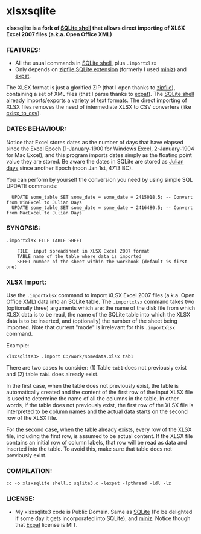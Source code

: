 # xlsxsqlite
**xlsxsqlite is a fork of [SQLite shell](https://www.sqlite.org/cli.html) that allows direct importing of XLSX Excel 2007 files (a.k.a. Open Office XML)**

### FEATURES:
* All the usual commands in [SQLite shell](https://www.sqlite.org/cli.html), plus `.importxlsx`
* Only depends on [zipfile SQLite extension](https://www.sqlite.org/zipfile.html) (formerly I used [miniz](https://code.google.com/p/miniz/)) and [expat](http://expat.sourceforge.net/).

The XLSX format is just a glorified ZIP (that I open thanks to [zipfile](https://www.sqlite.org/zipfile.html)), containing a set of XML files (that I parse thanks to [expat](http://expat.sourceforge.net/)). The [SQLite shell](https://www.sqlite.org/cli.html) already imports/exports a variety of text formats.
The direct importing of XLSX files removes the need of intermediate XLSX to CSV converters (like [cxlsx_to_csv](https://github.com/vpaesa/cxlsx_to_csv)).

### DATES BEHAVIOUR:
Notice that Excel stores dates as the number of days that have elapsed since the Excel Epoch (1-January-1900 for Windows Excel, 2-January-1904 for Mac Excel), and this program imports dates simply as the floating point value they are stored. Be aware the dates in SQLite are stored as [Julian days](https://en.wikipedia.org/wiki/Julian_date) since another Epoch (noon Jan 1st, 4713 BC).

You can perform by yourself the conversion you need by using simple SQL UPDATE commands: 
```
  UPDATE some_table SET some_date = some_date + 2415018.5; -- Convert from WinExcel to Julian Days
  UPDATE some_table SET some_date = some_date + 2416480.5; -- Convert from MacExcel to Julian Days
```

### SYNOPSIS:
```
.importxlsx FILE TABLE SHEET

    FILE  input spreadsheet in XLSX Excel 2007 format
    TABLE name of the table where data is imported
    SHEET number of the sheet within the workbook (default is first one)
```
### XLSX Import:

Use the `.importxlsx` command to import XLSX Excel 2007 files (a.k.a. Open Office XML) data into an SQLite table. The `.importxlsx` command takes two (optionally three) arguments which are: the name of the disk file from which XLSX data is to be read, the name of the SQLite table into which the XLSX data is to be inserted, and (optionally) the number of the sheet being imported.
Note that current "mode" is irrelevant for this `.importxlsx` command.

Example:
```
xlsxsqlite3> .import C:/work/somedata.xlsx tab1
```
There are two cases to consider: (1) Table `tab1` does not previously exist and (2) table `tab1` does already exist.

In the first case, when the table does not previously exist, the table is automatically created and the content of the first row of the input XLSX file is used to determine the name of all the columns in the table. In other words, if the table does not previously exist, the first row of the XLSX file is interpreted to be column names and the actual data starts on the second row of the XLSX file.

For the second case, when the table already exists, every row of the XLSX file, including the first row, is assumed to be actual content. If the XLSX file contains an initial row of column labels, that row will be read as data and inserted into the table. To avoid this, make sure that table does not previously exist.

### COMPILATION:
`cc -o xlsxsqlite shell.c sqlite3.c -lexpat -lpthread -ldl -lz`

### LICENSE:
* My xlsxsqlite3 code is Public Domain. Same as [SQLite](https://www.sqlite.org/) (I'd be delighted if some day it gets incorporated into SQLite), and [miniz](https://code.google.com/p/miniz/). Notice though that [Expat](http://expat.sourceforge.net/) license is MIT.

